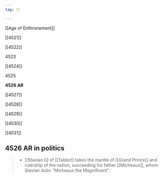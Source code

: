 ```yaml
---
tag: 🕛

---
```

[[Age of Enthronement]]


[[4521]]

[[4522]]

4523

[[4524]]

4525

**4526 AR**

[[4527]]

[[4528]]

[[4529]]

[[4530]]

[[4531]]



## 4526 AR in politics

>  - [[Stavian I]] of [[Taldor]] takes the mantle of [[Grand Prince]] and rulership of the nation, succeeding his father [[Micheaux]], whom Stavian dubs "Micheaux the Magnificent".






